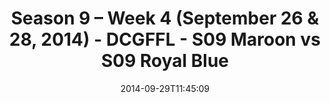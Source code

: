 ---
title: Season 9 – Week 4 (September 26 & 28, 2014) - DCGFFL - S09 Maroon vs S09 Royal
  Blue
teams-score:
- team: _teams/s09-maroon.md
  score:
- team: _teams/s09-royal-blue-these-hoes-aint-royal.md
  score: 14
mvp: Alonzo Mable (Maroon), Stephen Tackney (Royal)
game-ball: N/A
sportsperson: ''
season: 9
week: 4
date: '2014-09-29T11:45:09'
pageid: season-9-week-4-4461-vs-4468
---